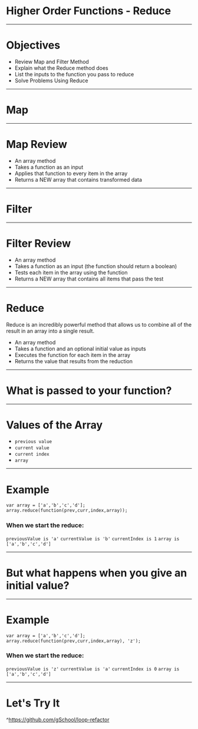 # Higher Order Functions - Reduce

---

# Objectives
- Review Map and Filter Method
- Explain what the Reduce method does
- List the inputs to the function you pass to reduce
- Solve Problems Using Reduce

---

# Map

---

# Map Review
- An array method
- Takes a function as an input
- Applies that function to every item in the array
- Returns a NEW array that contains transformed data

---

# Filter

---

# Filter Review
- An array method
- Takes a function as an input (the function should return a boolean)
- Tests each item in the array using the function
- Returns a NEW array that contains all items that pass the test

---

# Reduce
Reduce is an incredibly powerful method that allows us to combine all of the result in an array into a single result.

- An array method
- Takes a function and an optional initial value as inputs
- Executes the function for each item in the array
- Returns the value that results from the reduction

---

# What is passed to your function?

---

# Values of the Array
- `previous value`
- `current value`
- `current index`
- `array`

---

# Example
`var array = ['a','b','c','d'];`
`array.reduce(function(prev,curr,index,array));`

### When we start the reduce:
`previousValue is 'a'`
`currentValue is 'b'`
`currentIndex is 1`
`array is ['a','b','c','d']`

---

# But what happens when you give an initial value?

---

# Example
`var array = ['a','b','c','d'];`
`array.reduce(function(prev,curr,index,array), 'z');`

### When we start the reduce:
`previousValue is 'z'`
`currentValue is 'a'`
`currentIndex is 0`
`array is ['a','b','c','d']`

---
# Let's Try It

^https://github.com/gSchool/loop-refactor
